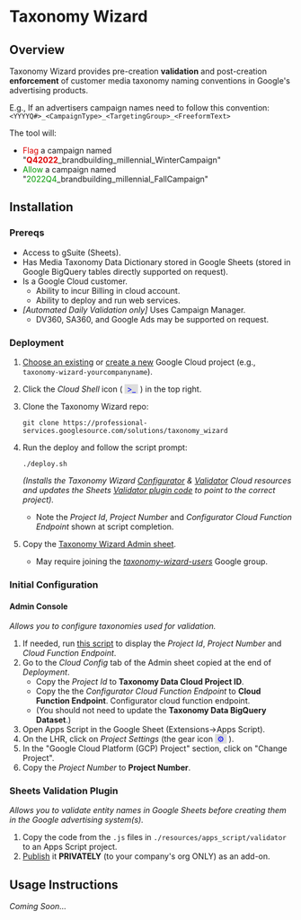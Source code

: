 # Taxonomy Wizard
## Overview
Taxonomy Wizard provides pre-creation **validation** and post-creation **enforcement** of customer media taxonomy naming conventions in Google's advertising products.

E.g., If an advertisers campaign names need to follow this convention:
		`<YYYYQ#>_<CampaignType>_<TargetingGroup>_<FreeformText>`

The tool will:
  * <span style="color: #DD0000">Flag</span> a campaign named "**<span style="color: #DD0000">Q42022</span>**_brandbuilding_millennial_WinterCampaign"
  * <span style="color: #009900">Allow</span> a campaign named "<span style="color: #009900">2022Q4</span>_brandbuilding_millennial_FallCampaign"

## Installation

### Prereqs
  * Access to gSuite (Sheets).
  * Has Media Taxonomy Data Dictionary stored in Google Sheets (stored in Google BigQuery tables directly supported on request).
  * Is a Google Cloud customer.
    * Ability to incur Billing in cloud account.
    * Ability to deploy and run web services.
  * *[Automated Daily Validation only]* Uses Campaign Manager.
    * DV360, SA360, and Google Ads may be supported on request.

### Deployment
1. [Choose an existing](https://cloud.console.google.com/home/dashboard) or [create a new](https://console.cloud.google.com/projectcreate) Google Cloud project (e.g., `taxonomy-wizard-yourcompanyname`).
2. Click the *Cloud Shell* icon ( <span style="background:#DDDDDD;color: #0000FF">&nbsp;>_&nbsp;</span>&nbsp;) in the top right.
3. Clone the Taxonomy Wizard repo:

    ```shell
    git clone https://professional-services.googlesource.com/solutions/taxonomy_wizard
    ```

4. Run the deploy and follow the script prompt:

    ```shell
    ./deploy.sh
    ```
   *(Installs the Taxonomy Wizard [Configurator](./resources/python_cloud_functions/configurator/) & [Validator](./resources/python_cloud_functions/validator/) Cloud resources and updates the Sheets [Validator plugin code](./resources/apps_script/validator/) to point to the correct project).*
   * Note the *Project Id*, *Project Number* and *Configurator Cloud Function Endpoint* shown at script completion.

5. Copy the [Taxonomy Wizard Admin sheet](https://docs.google.com/spreadsheets/d/1whiGO5DfOBBXyMhEnLyCztegrUns-I-fn56EdDzb51o/copy).
    * May require joining the [*taxonomy-wizard-users*](https://groups.google.com/g/taxonomy-wizard-users) Google group.

### Initial Configuration

#### **Admin Console**

*Allows you to configure taxonomies  used for validation.*
1. If needed, run [this script](./resources/apps_script/configurator/show_manual_inputs.sh) to display the *Project Id*, *Project Number* and *Cloud Function Endpoint*.
2. Go to the *Cloud Config* tab of the Admin sheet copied at the end of *Deployment*.
   * Copy the *Project Id* to **Taxonomy Data Cloud Project ID**.
   * Copy the the *Configurator Cloud Function Endpoint* to **Cloud Function Endpoint**. Configurator cloud function endpoint.
   * (You should not need to update the **Taxonomy Data BigQuery Dataset**.)
3. Open Apps Script in the Google Sheet (Extensions→Apps Script).
4. On the LHR, click on *Project Settings* (the gear icon <span style="background:#DDDDDD;color: #0000FF">&nbsp;⚙&nbsp;</span>&nbsp;).
5. In the "Google Cloud Platform (GCP) Project" section, click on "Change Project".
6. Copy the *Project Number* to **Project Number**.

### Sheets Validation Plugin
*Allows you to validate entity names in Google Sheets before creating them in the Google advertising system(s).*
1. Copy the code from the `.js` files in `./resources/apps_script/validator` to an Apps Script project.
2. [Publish](https://developers.google.com/workspace/marketplace/how-to-publish) it **PRIVATELY** (to your company's org ONLY) as an add-on.

## Usage Instructions
*Coming Soon...*
<!--TODO(blevitan)-->
